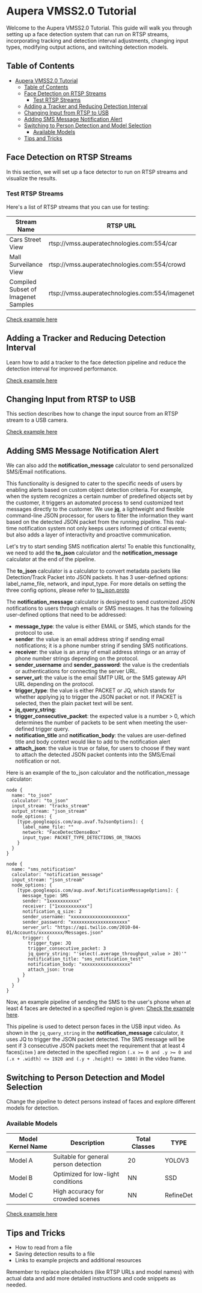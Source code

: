 # Aupera VMSS2.0 Tutorial

Welcome to the Aupera VMSS2.0 Tutorial. This guide will walk you through setting up a face detection system that can run on RTSP streams, incorporating tracking and detection interval adjustments, changing input types, modifying output actions, and switching detection models.

## Table of Contents
- [Aupera VMSS2.0 Tutorial](#aupera-vmss20-tutorial)
  - [Table of Contents](#table-of-contents)
  - [Face Detection on RTSP Streams](#face-detection-on-rtsp-streams)
    - [Test RTSP Streams](#test-rtsp-streams)
  - [Adding a Tracker and Reducing Detection Interval](#adding-a-tracker-and-reducing-detection-interval)
  - [Changing Input from RTSP to USB](#changing-input-from-rtsp-to-usb)
  - [Adding SMS Message Notification Alert](#adding-sms-message-notification-alert)
  - [Switching to Person Detection and Model Selection](#switching-to-person-detection-and-model-selection)
    - [Available Models](#available-models)
  - [Tips and Tricks](#tips-and-tricks)

## Face Detection on RTSP Streams

In this section, we will set up a face detector to run on RTSP streams and visualize the results.

### Test RTSP Streams

Here's a list of RTSP streams that you can use for testing:

| Stream Name | RTSP URL |
|-------------|----------|
| Cars Street View   | rtsp://vmss.auperatechnologies.com:554/car |
| Mall Surveilance View   | rtsp://vmss.auperatechnologies.com:554/crowd |
| Compiled Subset of Imagenet Samples   | rtsp://vmss.auperatechnologies.com:554/imagenet |

[Check example here](./k260_kria_som_pbtxt.md#face-detection-on-rtsp-streams)

## Adding a Tracker and Reducing Detection Interval

Learn how to add a tracker to the face detection pipeline and reduce the detection interval for improved performance.

[Check example here](./k260_kria_som_pbtxt.md#adding-a-tracker-and-reducing-detection-interval)

## Changing Input from RTSP to USB

This section describes how to change the input source from an RTSP stream to a USB camera.

[Check example here](./k260_kria_som_pbtxt.md#changing-input-from-rtsp-to-usb)

## Adding SMS Message Notification Alert

We can also add the **notification_message** calculator to send personalized SMS/Email notifications. 

This functionality is designed to cater to the specific needs of users by enabling alerts based on custom object detection criteria. For example, when the system recognizes a certain number of predefined objects set by the customer, it triggers an automated process to send customized text messages directly to the customer. We use **[jq](https://jqlang.github.io/jq/)**, a lightweight and flexible command-line JSON processor, for users to filter the information they want based on the detected JSON packet from the running pipeline. This real-time notification system not only keeps users informed of critical events; but also adds a layer of interactivity and proactive communication.

Let's try to start sending SMS notification alerts! To enable this functionality, we need to add the **to_json** calculator and the **notification_message** calculator at the end of the pipeline. 

The **to_json** calculator is a calculator to convert metadata packets like Detection/Track Packet into JSON packets. It has 3 user-defined options: label_name_file, network, and input_type. For more details on setting the three config options, please refer to [to_json.proto](../../calculators/to_json/to_json.proto)

The **notification_message** calculator is designed to send customized JSON notifications to users through emails or SMS messages. It has the following  user-defined options that need to be addressed:

- **message_type**: the value is either EMAIL or SMS, which stands for the protocol to use.
- **sender**: the value is an email address string if sending email notifications; it is a phone number string if sending SMS notifications.
- **receiver**: the value is an array of email address strings or an array of phone number strings depending on the protocol.
- **sender_username** and **sender_password**: the value is the credentials or authentications for connecting the server URL.
- **server_url**: the value is the email SMTP URL or the SMS gateway API URL depending on the protocol.
- **trigger_type**: the value is either PACKET or JQ, which stands for whether applying jq to trigger the JSON packet or not. If PACKET is selected, then the plain packet text will be sent.
- **jq_query_string**: 
- **trigger_consecutive_packet**: the expected value is a number > 0, which determines the number of packets to be sent when meeting the user-defined trigger query.
- **notification_title** and **notification_body**: the values are user-defined title and body context would like to add to the notification alert
- **attach_json**: the value is true or false, for users to choose if they want to attach the detected JSON packet contents into the SMS/Email notification or not.

Here is an example of the to_json calculator and the notification_message calculator:

```
node {
  name: "to_json"
  calculator: "to_json"
  input_stream: "tracks_stream"
  output_stream: "json_stream"
  node_options: {
    [type.googleapis.com/aup.avaf.ToJsonOptions]: {
      label_name_file: ""
      network: "FaceDetectDenseBox"
      input_type: PACKET_TYPE_DETECTIONS_OR_TRACKS
    }
  }
}

node {
  name: "sms_notification"
  calculator: "notification_message"
  input_stream: "json_stream"
  node_options: {
    [type.googleapis.com/aup.avaf.NotificationMessageOptions]: {
      message_type: SMS
      sender: "1xxxxxxxxxxx"
      receiver: ["1xxxxxxxxxxx"]
      notification_q_size: 2
      sender_username: "xxxxxxxxxxxxxxxxxxxxx"
      sender_password: "xxxxxxxxxxxxxxxxxxxxx"
      server_url: "https://api.twilio.com/2010-04-01/Accounts/xxxxxxxxx/Messages.json"
      trigger: {
        trigger_type: JQ
        trigger_consecutive_packet: 3
        jq_query_string: "'select(.average_throughput_value > 20)'"
        notification_title: "sms_notification_test"
        notification_body: "xxxxxxxxxxxxxxxxxx"
        attach_json: true
      }
    }
  }
}
```

Now, an example pipeline of sending the SMS to the user's phone when at least 4 faces are detected in a specified region is given: [Check the example here](./k260_kria_som_pbtxt.md#adding-sms-message-notification-alert).

This pipeline is used to detect person faces in the USB input video. As shown in the `jq_query_string` in the **notification_message** calculator, it uses JQ to trigger the JSON packet detected. The SMS message will be sent if 3 consecutive JSON packets meet the requirement that at least 4 faces(`item` ) are detected in the specified region `(.x >= 0 and .y >= 0 and (.x + .width) <= 1920 and (.y + .height) <= 1080)` in the video frame. 



## Switching to Person Detection and Model Selection

Change the pipeline to detect persons instead of faces and explore different models for detection.

### Available Models

| Model Kernel Name    | Description                       | Total Classes | TYPE |
|---------------|-----------------------------------|---------------| --------- |
| Model A       | Suitable for general person detection | 20  | YOLOV3 |
| Model B       | Optimized for low-light conditions  | NN  | SSD   |
| Model C       | High accuracy for crowded scenes   | NN  | RefineDet  |

[Check example here](./k260_kria_som_pbtxt.md#switching-to-person-detection-and-model-selection)

## Tips and Tricks

- How to read from a file
- Saving detection results to a file
- Links to example projects and additional resources

Remember to replace placeholders (like RTSP URLs and model names) with actual data and add more detailed instructions and code snippets as needed. 
